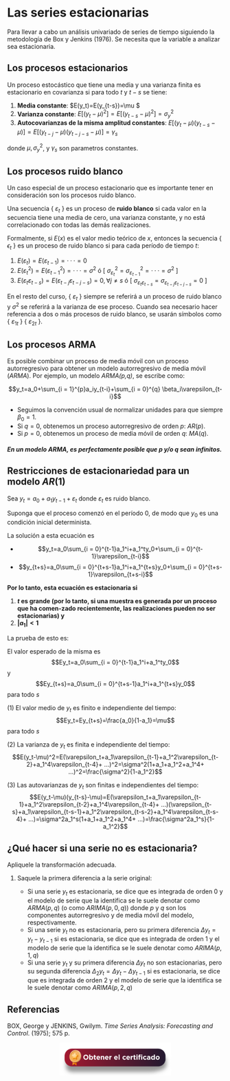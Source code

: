 # Las series estacionarias

Para llevar a cabo un análisis univariado de series de tiempo siguiendo la metodología de Box y Jenkins (1976). Se necesita que la variable a analizar sea estacionaria. 

## Los procesos estacionarios
Un proceso estocástico que tiene una media y una varianza finita es estacionario en covarianza si para todo $t$ y $t-s$ se tiene:
1) **Media constante**: $E(y_t)=E(y_{t-s})=\mu $
2) **Varianza constante**: $E[(y_{t}- \mu)^2]=E[(y_{t-s}- \mu)^2]=\sigma_{y}^2$
3) **Autocovarianzas de la misma amplitud constantes**: $E[(y_{t}- \mu)(y_{t-s}- \mu)] = E[(y_{t-j}- \mu)(y_{t-j-s}- \mu)] = \gamma_{s}$

donde $\mu, \sigma_{y}^2$, y $\gamma_{s}$ son parametros constantes.

## Los procesos ruido blanco
Un caso especial de un proceso estacionario que es importante tener en consideración son los procesos ruido blanco.

Una secuencia { $\varepsilon_t$ } es un proceso de **ruido blanco** si cada valor en la secuencia tiene una media de cero, una varianza constante, y no está correlacionado con todas las demás realizaciones. 

Formalmente, si $E(x)$ es el valor medio teórico de $x$, entonces la secuencia { $\epsilon_t$ } es un proceso de ruido blanco si para cada período de tiempo $t$:
1) $E(\varepsilon_t)=E(\varepsilon_{t-1})= · · · =0$
2) $E(\varepsilon_{t}^2)=E(\varepsilon_{t-1}^2)= · · · =\sigma^2$ ó [ $\sigma_{\varepsilon_{t}}^2=\sigma_{\varepsilon_{t-1}}^2= · · · =\sigma^2$ ]
3) $E(\varepsilon_{t}\varepsilon_{t-s})=E(\varepsilon_{t-j}\varepsilon_{t-j-s})=0,  \forall j\neq s$ ó [ $\sigma_{\varepsilon_{t}\varepsilon_{t-s}}=\sigma_{\varepsilon_{t-j}\varepsilon_{t-j-s}}=0$ ]

En el resto del curso, { $\varepsilon_t$ } siempre se referirá a un proceso de ruido blanco y $\sigma^2$  se referirá a la varianza de ese proceso. Cuando sea necesario hacer referencia a dos o más procesos de ruido blanco, se usarán símbolos como { $\varepsilon_{1t}$ } { $\varepsilon_{2t}$ }. 

## Los procesos ARMA
Es posible combinar un proceso de media móvil con un proceso autorregresivo para obtener un modelo autorregresivo de media móvil (_ARMA_). Por ejemplo, un modelo _ARMA(p,q)_, se escribe como:

$$y_t=a_0+\sum_{i = 1}^{p}a_iy_{t-i}+\sum_{i = 0}^{q} \beta_i\varepsilon_{t-i}$$
    
* Seguimos la convención usual de normalizar unidades para que siempre $\beta_0=1$. 
* Si $q=0$, obtenemos un proceso autorregresivo de orden $p$: $AR(p)$. 
* Si $p=0$, obtenemos un proceso de media móvil de orden $q$: $MA(q)$. 

##### En un modelo $ARMA$, es perfectamente posible que $p$ y/o $q$ sean infinitos. 

## Restricciones de estacionariedad para un modelo $AR(1)$

Sea $y_t=a_0+a_1y_{t-1}+\varepsilon_t$ donde $\varepsilon_t$ es ruido blanco.

Suponga que el proceso comenzó en el período $0$, de modo que $y_0$ es una condición inicial determinista. 

La solución a esta ecuación es 

* $$y_t=a_0\sum_{i = 0}^{t-1}a_1^i+a_1^ty_0+\sum_{i = 0}^{t-1}\varepsilon_{t-i}$$
* $$y_{t+s}=a_0\sum_{i = 0}^{t+s-1}a_1^i+a_1^{t+s}y_0+\sum_{i = 0}^{t+s-1}\varepsilon_{t+s-i}$$

**Por lo tanto, esta ecuación es estacionaria si** 
1. **$t$ es grande (por lo tanto, si una muestra es generada por un proceso que ha comen-zado recientemente, las realizaciones pueden no ser estacionarias) y**
2. **$|a_1|<1$** 

La prueba de esto es:

El valor esperado de la misma es $$Ey_t=a_0\sum_{i = 0}^{t-1}a_1^i+a_1^ty_0$$ y $$Ey_{t+s}=a_0\sum_{i = 0}^{t+s-1}a_1^i+a_1^{t+s}y_0$$ para todo $s$

(1) El valor medio de $y_t$ es finito e independiente del tiempo: $$Ey_t=Ey_{t+s}=\frac{a_0}{1-a_1}=\mu$$ para todo $s$

(2) La varianza de $y_t$ es finita e independiente del tiempo: $$E(y_t-\mu)^2=E(\varepsilon_t+a_1\varepsilon_{t-1}+a_1^2\varepsilon_{t-2}+a_1^4\varepsilon_{t-4}+ …)^2=\sigma^2(1+a_1+a_1^2+a_1^4+ …)^2=\frac{\sigma^2}{1-a_1^2}$$ 

(3) Las autovarianzas de $y_t$ son finitas e independientes del tiempo: $$E(y_t-\mu)(y_{t-s}-\mu)=E(\varepsilon_t+a_1\varepsilon_{t-1}+a_1^2\varepsilon_{t-2}+a_1^4\varepsilon_{t-4}+ …)(\varepsilon_{t-s}+a_1\varepsilon_{t-s-1}+a_1^2\varepsilon_{t-s-2}+a_1^4\varepsilon_{t-s-4}+ …)=\sigma^2a_1^s(1+a_1+a_1^2+a_1^4+ …)=\frac{\sigma^2a_1^s}{1-a_1^2}$$ 

## ¿Qué hacer si una serie no es estacionaria?

Apliquele la transformación adecuada. 

1. Saquele la primera diferencia a la serie original:

    * Si una serie $y_t$ es estacionaria, se dice que es integrada de orden $0$ y el modelo de serie que la identifica se le suele denotar como $ARMA(p,q)$ (o como $ARIMA(p,0,q)$) donde $p$ y $q$ son los componentes autorregresivo y de media móvil del modelo, respectivamente. 
    * Si una serie $y_t$ no es estacionaria, pero su primera diferencia $\Delta y_t = y_t-y_{t-1}$ si es estacionaria, se dice que es integrada de orden $1$ y el modelo de serie que la identifica se le suele denotar como $ARIMA(p,1,q)$
    * Si una serie $y_t$ y su primera diferencia $\Delta y_t$ no son estacionarias, pero su segunda diferencia $\Delta_2 y_t= \Delta y_t - \Delta y_{t-1}$ si es estacionaria, se dice que es integrada de orden $2$ y el modelo de serie que la identifica se le suele denotar como $ARIMA(p,2,q)$

## Referencias
BOX, George y JENKINS, Gwilym. _Time Series Analysis: Forecasting and Control_. (1975); 575 p.

<div align="center"><a href="https://enlace-academico.escuelaing.edu.co/psc/FORMULARIO/EMPLOYEE/SA/c/EC_LOCALIZACION_RE.LC_FRM_ADMEDCO_FL.GBL" target="_blank"><img src="https://github.com/alvaroperdomo/World-Econometrics/blob/main/.icons/IconCEHBotonCertificado.png" alt="World-Econometrics" width="260" border="0" /></a></div>







